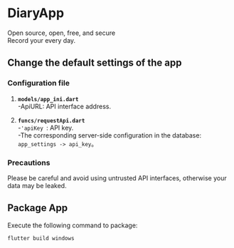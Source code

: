 # DiaryApp  
  
Open source, open, free, and secure  
Record your every day.  

## Change the default settings of the app  

### Configuration file  

1. **`models/app_ini.dart`**  
-ApiURL: API interface address.  

2. **`funcs/requestApi.dart`**  
-`'apiKey `: API key.  
-The corresponding server-side configuration in the database:` app_settings -> api_key`。  
  
### Precautions  
Please be careful and avoid using untrusted API interfaces, otherwise your data may be leaked.  

## Package App

Execute the following command to package:  

```bash
flutter build windows
